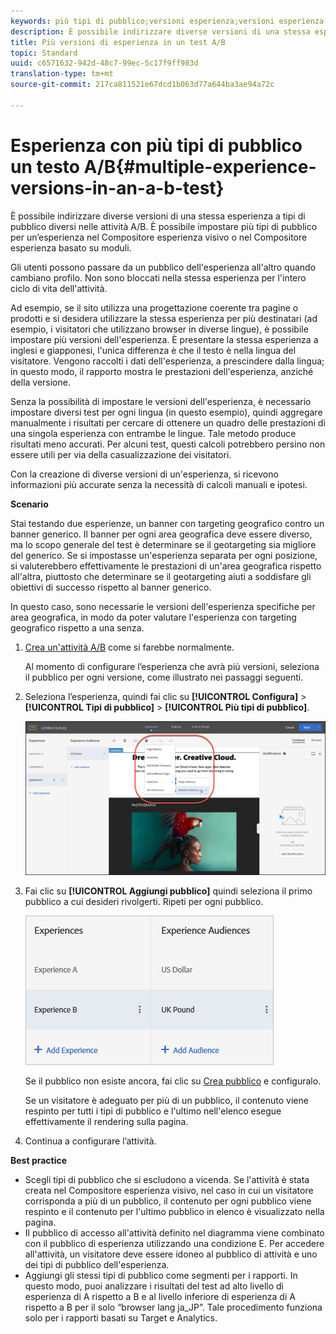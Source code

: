 ```yaml
---
keywords: più tipi di pubblico;versioni esperienza;versioni esperienza target
description: È possibile indirizzare diverse versioni di una stessa esperienza a tipi di pubblico diversi nelle attività A/B. È possibile impostare più tipi di pubblico per un’esperienza nel Compositore esperienza visivo o nel Compositore esperienza basato su moduli.
title: Più versioni di esperienza in un test A/B
topic: Standard
uuid: c6571632-942d-48c7-99ec-5c17f9ff983d
translation-type: tm+mt
source-git-commit: 217ca811521e67dcd1b063d77a644ba3ae94a72c

---
```



# Esperienza con più tipi di pubblico un testo A/B{#multiple-experience-versions-in-an-a-b-test}

È possibile indirizzare diverse versioni di una stessa esperienza a tipi di pubblico diversi nelle attività A/B. È possibile impostare più tipi di pubblico per un’esperienza nel Compositore esperienza visivo o nel Compositore esperienza basato su moduli.

Gli utenti possono passare da un pubblico dell'esperienza all'altro quando cambiano profilo. Non sono bloccati nella stessa esperienza per l'intero ciclo di vita dell'attività.

Ad esempio, se il sito utilizza una progettazione coerente tra pagine o prodotti e si desidera utilizzare la stessa esperienza per più destinatari (ad esempio, i visitatori che utilizzano browser in diverse lingue), è possibile impostare più versioni dell'esperienza. È presentare la stessa esperienza a inglesi e giapponesi, l'unica differenza è che il testo è nella lingua del visitatore. Vengono raccolti i dati dell'esperienza, a prescindere dalla lingua; in questo modo, il rapporto mostra le prestazioni dell'esperienza, anziché della versione.

Senza la possibilità di impostare le versioni dell'esperienza, è necessario impostare diversi test per ogni lingua (in questo esempio), quindi aggregare manualmente i risultati per cercare di ottenere un quadro delle prestazioni di una singola esperienza con entrambe le lingue. Tale metodo produce risultati meno accurati. Per alcuni test, questi calcoli potrebbero persino non essere utili per via della casualizzazione dei visitatori.

Con la creazione di diverse versioni di un'esperienza, si ricevono informazioni più accurate senza la necessità di calcoli manuali e ipotesi.

**Scenario**

Stai testando due esperienze, un banner con targeting geografico contro un banner generico. Il banner per ogni area geografica deve essere diverso, ma lo scopo generale del test è determinare se il geotargeting sia migliore del generico. Se si impostasse un'esperienza separata per ogni posizione, si valuterebbero effettivamente le prestazioni di un'area geografica rispetto all'altra, piuttosto che determinare se il geotargeting aiuti a soddisfare gli obiettivi di successo rispetto al banner generico.

In questo caso, sono necessarie le versioni dell'esperienza specifiche per area geografica, in modo da poter valutare l'esperienza con targeting geografico rispetto a una senza.

1. [Crea un'attività A/B](../../../c-activities/t-test-ab/t-test-create-ab/test-create-ab.md#task_68C8079BF9FF4625A3BD6680D554BB72) come si farebbe normalmente.

   Al momento di configurare l’esperienza che avrà più versioni, seleziona il pubblico per ogni versione, come illustrato nei passaggi seguenti.

1. Seleziona l’esperienza, quindi fai clic su **[!UICONTROL Configura]** &gt; **[!UICONTROL Tipi di pubblico]** &gt; **[!UICONTROL Più tipi di pubblico]**.

   ![Opzione Più tipi di pubblico](/help/c-activities/t-test-ab/t-test-create-ab/assets/multiple-audiences-new.png)

1. Fai clic su **[!UICONTROL Aggiungi pubblico]** quindi seleziona il primo pubblico a cui desideri rivolgerti. Ripeti per ogni pubblico.

   ![](assets/exp-versions.png)

   Se il pubblico non esiste ancora, fai clic su [Crea pubblico](../../../c-target/c-audiences/create-audience.md#task_E18BD77A9A8F4ED0AC50569F94556558) e configuralo.

   Se un visitatore è adeguato per più di un pubblico, il contenuto viene respinto per tutti i tipi di pubblico e l'ultimo nell'elenco esegue effettivamente il rendering sulla pagina.

1. Continua a configurare l’attività.

**Best practice**

* Scegli tipi di pubblico che si escludono a vicenda. Se l'attività è stata creata nel Compositore esperienza visivo, nel caso in cui un visitatore corrisponda a più di un pubblico, il contenuto per ogni pubblico viene respinto e il contenuto per l'ultimo pubblico in elenco è visualizzato nella pagina.
* Il pubblico di accesso all'attività definito nel diagramma viene combinato con il pubblico di esperienza utilizzando una condizione E. Per accedere all'attività, un visitatore deve essere idoneo al pubblico di attività e uno dei tipi di pubblico dell'esperienza.
* Aggiungi gli stessi tipi di pubblico come segmenti per i rapporti. In questo modo, puoi analizzare i risultati del test ad alto livello di esperienza di A rispetto a B e al livello inferiore di esperienza di A rispetto a B per il solo “browser lang ja_JP”. Tale procedimento funziona solo per i rapporti basati su Target e Analytics.


